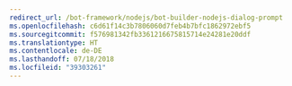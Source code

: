 ```yaml
---
redirect_url: /bot-framework/nodejs/bot-builder-nodejs-dialog-prompt
ms.openlocfilehash: c6d61f14c3b7806060d7feb4b7bfc1862972ebf5
ms.sourcegitcommit: f576981342fb3361216675815714e24281e20ddf
ms.translationtype: HT
ms.contentlocale: de-DE
ms.lasthandoff: 07/18/2018
ms.locfileid: "39303261"
---
```

